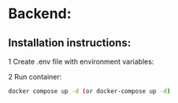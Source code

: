 # Backend:

## Installation instructions:

1 Create .env file with environment variables:


2 Run container:

```bash
docker compose up -d (or docker-compose up -d)
```
